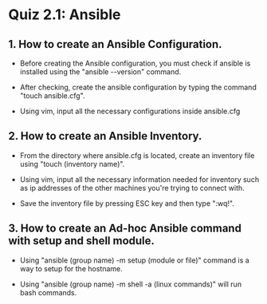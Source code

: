 # Quiz 2.1: Ansible


## 1. How to create an Ansible Configuration.


- Before creating the Ansible configuration, you must check if ansible is installed using the "ansible --version" command.


- After checking, create the ansible configuration by typing the command "touch ansible.cfg".


- Using vim, input all the necessary configurations inside ansible.cfg


## 2. How to create an Ansible Inventory.


- From the directory where ansible.cfg is located, create an inventory file using "touch (inventory name)".


- Using vim, input all the necessary information needed for inventory such as ip addresses of the other machines you're trying to connect with.


- Save the inventory file by pressing ESC key and then type ":wq!".


## 3. How to create an Ad-hoc Ansible command with setup and shell module.


- Using "ansible (group name) -m setup (module or file)" command is a way to setup for the hostname.


- Using "ansible (group name) -m shell -a (linux commands)" will run bash commands.
